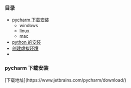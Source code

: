 ### 目录
- [pycharm 下载安装](#download)
    - windows
    - linux
    - mac
- [python 的安装]()
- [创建虚拟环境](#env)
- 


<h3 id="download"/>pycharm 下载安装</h3>
[下载地址](https://www.jetbrains.com/pycharm/download/)